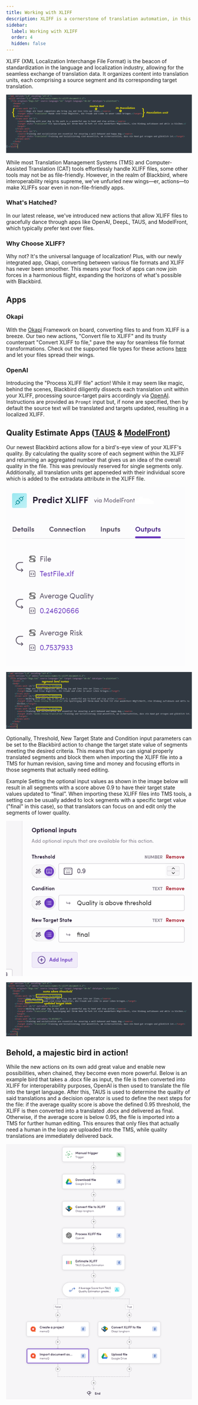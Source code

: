 ```yaml
---
title: Working with XLIFF
description: XLIFF is a cornerstone of translation automation, in this guide we'll show you some examples of how you can use XLIFF in Blackbird.
sidebar:
  label: Working with XLIFF
  order: 4
  hidden: false
---
```


XLIFF (XML Localization Interchange File Format) is the beacon of standardization in the language and localization industry, allowing for the seamless exchange of translation data. It organizes content into translation units, each comprising a source segment and its corresponding target translation.

![Image of XLIFF](../../../assets/guides/xliff/ImageOfXliff.png)

While most Translation Management Systems (TMS) and Computer-Assisted Translation (CAT) tools effortlessly handle XLIFF files, some other tools may not be as file-friendly. However, in the realm of Blackbird, where interoperability reigns supreme, we've unfurled new wings—er, actions—to make XLIFFs soar even in non-file-friendly apps.

### What's Hatched?

In our latest release, we've introduced new actions that allow XLIFF files to gracefully dance through apps like OpenAI, DeepL, TAUS, and ModelFront, which typically prefer text over files.

### Why Choose XLIFF?

Why not? It's the universal language of localization! Plus, with our newly integrated app, Okapi, converting between various file formats and XLIFF has never been smoother. This means your flock of apps can now join forces in a harmonious flight, expanding the horizons of what's possible with Blackbird.

## Apps

### Okapi

With the [Okapi](https://docs.blackbird.io/apps/okapi/) Framework on board, converting files to and from XLIFF is a breeze. Our two new actions, "Convert file to XLIFF" and its trusty counterpart "Convert XLIFF to file," pave the way for seamless file format transformations. Check out the supported file types for these actions [here](https://www.okapiframework.org/wiki/index.php?title=Filters) and let your files spread their wings.

### OpenAI

Introducing the "Process XLIFF file" action! While it may seem like magic, behind the scenes, Blackbird diligently dissects each translation unit within your XLIFF, processing source-target pairs accordingly via [OpenAI](https://docs.blackbird.io/apps/openai/). Instructions are provided as `Prompt` input but, if none are specified, then by default the source text will be translated and targets updated, resulting in a localized XLIFF.

## Quality Estimate Apps ([TAUS](https://docs.blackbird.io/apps/taus/) & [ModelFront](https://docs.blackbird.io/apps/modelfront/))

Our newest Blackbird actions allow for a bird's-eye view of your XLIFF's quality. By calculating the quality score of each segment within the XLIFF and returning an aggregated number that gives us an idea of the overall quality in the file. This was previously reserved for single segments only. Additionally, all translation units get appeneded with their individual score which is added to the extradata attribute in the XLIFF file.

![Average Scores as output](../../../assets/guides/xliff/AverageScore.png)

![Image of extradata and scores](../../../assets/guides/xliff/Imageofextradataandscores.png)

Optionally, Threshold, New Target State and Condition input parameters can be set to the Blackbird action to change the target state value of segments meeting the desired criteria. This means that you can signal properly translated segments and block them when importing the XLIFF file into a TMS for human revision, saving time and money and focusing efforts in those segments that actually need editing.

Example
Setting the optional input values as shown in the image below will result in all segments with a score above 0.9 to have their target state values updated to “final”. When importing these XLIFF files into TMS tools, a setting can be usually added to lock segments with a specific target value ("final" in this case), so that translators can focus on and edit only the segments of lower quality.

![Optional Input](../../../assets/guides/xliff/optionalinput.png)

![Updated Target State](../../../assets/guides/xliff/UpdatedTargetState.png)

## Behold, a majestic bird in action!

While the new actions on its own add great value and enable new possibilities, when chained, they become even more powerful. Below is an example bird that takes a .docx file as input, the file is then converted into XLIFF for interoperability purposes, OpenAI is then used to translate the file into the target language. After this, TAUS is used to determine the quality of said translations and a decision operator is used to define the next steps for the file: if the average quality score is above the defined 0.95 threshold, the XLIFF is then converted into a translated .docx and delivered as final. Otherwise, if the average score is below 0.95, the file is imported into a TMS for further human editing. This ensures that only files that actually need a human in the loop are uploaded into the TMS, while quality translations are immediately delivered back.

![screenshot of bird](../../../assets/guides/xliff/XliffSampleBird.png)
